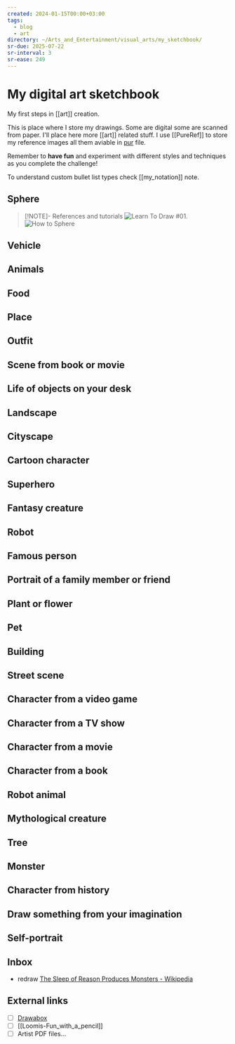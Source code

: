 ```yaml
---
created: 2024-01-15T00:00+03:00
tags:
  - blog
  - art
directory: ~/Arts_and_Entertainment/visual_arts/my_sketchbook/
sr-due: 2025-07-22
sr-interval: 3
sr-ease: 249
---
```


# My digital art sketchbook

My first steps in [[art]] creation.

This is place where I store my drawings. Some are digital some are scanned from paper. I'll place here more [[art]] related stuff. I use [[PureRef]] to store my reference images all them aviable in [pur](./img/my_sketchbook.pur) file.

Remember to **have fun** and experiment with different styles and techniques as you complete the challenge!

To understand custom bullet list types check [[my_notation]] note.

## Sphere

> [!NOTE]- References and tutorials ![Learn To Draw #01](https://www.youtube.com/watch?v=ewMksAbgdBI). ![How to Sphere](https://www.youtube.com/watch?app=desktop&v=gE1CmIzQzgE)

## Vehicle

## Animals

## Food

## Place

## Outfit

## Scene from book or movie

## Life of objects on your desk

## Landscape

## Cityscape

## Cartoon character

## Superhero

## Fantasy creature

## Robot

## Famous person

## Portrait of a family member or friend

## Plant or flower

## Pet

## Building

## Street scene

## Character from a video game

## Character from a TV show

## Character from a movie

## Character from a book

## Robot animal

## Mythological creature

## Tree

## Monster

## Character from history

## Draw something from your imagination

## Self-portrait

## Inbox

- redraw [The Sleep of Reason Produces Monsters - Wikipedia](https://en.wikipedia.org/wiki/The_Sleep_of_Reason_Produces_Monsters)

## External links

- [ ] [Drawabox](https://drawabox.com/)
- [ ] [[Loomis-Fun_with_a_pencil]]
- [ ] Artist PDF files...
